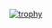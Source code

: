 [![trophy](https://github-profile-trophy.vercel.app/?username=StudyDevW&title=-Reviews,-PullRequest,-Star,-Followers,-Issues)](https://github.com/ryo-ma/github-profile-trophy)
